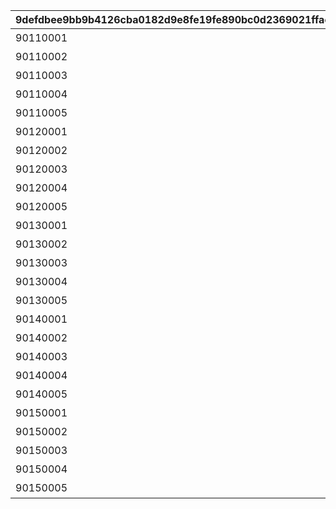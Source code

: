 |9defdbee9bb9b4126cba0182d9e8fe19fe890bc0d2369021ffac220e63d83ff8|9130bc9353bb25befb2888a43bab05f1b0852d543310fd6d978473dbb7ab45c1|c083e48cefc72c1ea3d77cfe86f4b048434f04cbafc58fab122219b7fbf97e5e|8e5eae5dce12671dab2d4831e823b2a5d23661f091a35ca57f4b80245664b4a5|d934ff4da183520088e23fbdf2a55f055859da02f2b8d5f4abf1521da66df772|2b6fd85cf9ec53462040063fa29fbc594e2d136910977c4dcc047416c22feaa9|d0b9c2b136be05bc791232b22639642761331d5eca9d8a1ccab95d89b40425a1|8923c351ade0f91b4c283363b68b1c95e309e9929302324148aefde431da7d26|
| --- | --- | --- | --- | --- | --- | --- | --- |
|90110001|1|111|ガーゴイル（EASY）をクリアしよう|110001|0|70000|110001|
|90110002|1|112|ガーゴイル（NORMAL）をクリアしよう|110002|0|70000|110001|
|90110003|1|113|ガーゴイル（HARD）をクリアしよう|110003|0|70000|110001|
|90110004|1|114|ガーゴイル（VERY HARD）をクリアしよう|110004|0|70000|110001|
|90110005|1|115|ガーゴイル（EXTREME）をクリアしよう|110005|0|70000|110001|
|90120001|1|121|マグスガーゴイル（EASY）をクリアしよう|120001|0|70000|110001|
|90120002|1|122|マグスガーゴイル（NORMAL）をクリアしよう|120002|0|70000|110001|
|90120003|1|123|マグスガーゴイル（HARD）をクリアしよう|120003|0|70000|110001|
|90120004|1|124|マグスガーゴイル（VERY HARD）をクリアしよう|120004|0|70000|110001|
|90120005|1|125|マグスガーゴイル（EXTREME）をクリアしよう|120005|0|70000|110001|
|90130001|1|131|ガードガーゴイル（EASY）をクリアしよう|130001|0|70000|110001|
|90130002|1|132|ガードガーゴイル（NORMAL）をクリアしよう|130002|0|70000|110001|
|90130003|1|133|ガードガーゴイル（HARD）をクリアしよう|130003|0|70000|110001|
|90130004|1|134|ガードガーゴイル（VERY HARD）をクリアしよう|130004|0|70000|110001|
|90130005|1|135|ガードガーゴイル（EXTREME）をクリアしよう|130005|0|70000|110001|
|90140001|1|141|ガーゴイル・バースト（EASY）をクリアしよう|140001|0|70000|110001|
|90140002|1|142|ガーゴイル・バースト（NORMAL）をクリアしよう|140002|0|70000|110001|
|90140003|1|143|ガーゴイル・バースト（HARD）をクリアしよう|140003|0|70000|110001|
|90140004|1|144|ガーゴイル・バースト（VERY HARD）をクリアしよう|140004|0|70000|110001|
|90140005|1|145|ガーゴイル・バースト（EXTREME）をクリアしよう|140005|0|70000|110001|
|90150001|1|151|ガーゴイル・マギ（EASY）をクリアしよう|150001|0|70000|110001|
|90150002|1|152|ガーゴイル・マギ（NORMAL）をクリアしよう|150002|0|70000|110001|
|90150003|1|153|ガーゴイル・マギ（HARD）をクリアしよう|150003|0|70000|110001|
|90150004|1|154|ガーゴイル・マギ（VERY HARD）をクリアしよう|150004|0|70000|110001|
|90150005|1|155|ガーゴイル・マギ（EXTREME）をクリアしよう|150005|0|70000|110001|